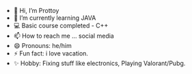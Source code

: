 - 👋 Hi, I’m Prottoy
- 🌱 I’m currently learning JAVA
- 💻 Basic course completed - C++
- 📫 How to reach me ... social media
- 😄 Pronouns: he/him
- ⚡ Fun fact: i love vacation.
- ✨ Hobby: Fixing stuff like electronics, Playing Valorant/Pubg.

<!---
Its-Prottoy/Its-Prottoy is a ✨ special ✨ repository because its `README.md` (this file) appears on your GitHub profile.
You can click the Preview link to take a look at your changes.
--->
